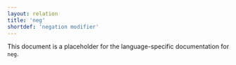 ```yaml
---
layout: relation
title: 'neg'
shortdef: 'negation modifier'
---
```


This document is a placeholder for the language-specific documentation
for `neg`.